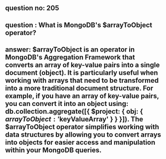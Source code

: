 
      
## question no: 205

## question : What is MongoDB's $arrayToObject operator?

## answer: $arrayToObject is an operator in MongoDB's Aggregation Framework that converts an array of key-value pairs into a single document (object). It is particularly useful when working with arrays that need to be transformed into a more traditional document structure. For example, if you have an array of key-value pairs, you can convert it into an object using: db.collection.aggregate([{ $project: { obj: { $arrayToObject: '$keyValueArray' } } }]). The $arrayToObject operator simplifies working with data structures by allowing you to convert arrays into objects for easier access and manipulation within your MongoDB queries.
      